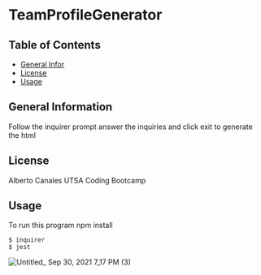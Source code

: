 # TeamProfileGenerator

## Table of Contents
* [General Infor](#general-information)
* [License](#license)
* [Usage](#usage)
## General Information
Follow the inquirer prompt answer the inquiries and click exit to generate the html
## License
Alberto Canales UTSA Coding Bootcamp
## Usage
To run this program npm install

```
$ inquirer
$ jest

```


![Untitled_ Sep 30, 2021 7_17 PM (3)](https://user-images.githubusercontent.com/81657151/135548148-be1220bb-0c1f-4869-adf2-fe38e51931a6.gif)
